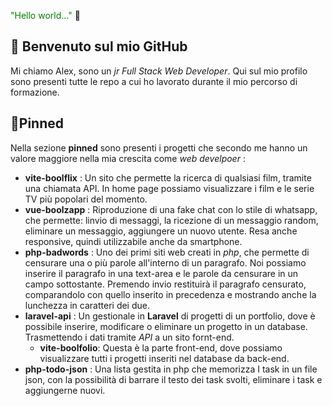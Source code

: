 <span style="color:green;">"Hello world..."</span> 👻
## 📂 Benvenuto sul mio GitHub
Mi chiamo Alex, sono un *jr Full Stack Web Developer*. Qui sul mio profilo sono presenti tutte le repo a cui ho lavorato durante il mio percorso di formazione.
## 📌Pinned
Nella sezione **pinned** sono presenti i progetti che secondo me hanno un valore maggiore nella mia crescita come *web develpoer* :
- **vite-boolflix** : Un sito che permette la ricerca di qualsiasi film, tramite una chiamata API. In home page possiamo visualizzare i film e le serie TV più popolari del momento.
- **vue-boolzapp** : Riproduzione di una fake chat con lo stile di whatsapp, che permette: linvio di messaggi, la ricezione di un messaggio random, eliminare un messaggio, aggiungere un nuovo utente. Resa anche responsive, quindi utilizzabile anche da smartphone.
- **php-badwords** : Uno dei primi siti web creati in *php*, che permette di censurare una o più parole all'interno di un paragrafo. Noi possiamo inserire il paragrafo in una text-area e le parole da censurare in un campo sottostante. Premendo invio restituirà il paragrafo censurato, comparandolo con quello inserito in precedenza e mostrando anche la lunchezza in caratteri dei due. 
- **laravel-api** : Un gestionale in **Laravel** di progetti di un portfolio, dove è possibile inserire, modificare o eliminare un progetto in un database. Trasmettendo i dati tramite *API* a un sito fornt-end.
  - **vite-boolfolio**: Questa è la parte front-end, dove possiamo visualizzare tutti i progetti inseriti nel database da back-end.
- **php-todo-json** : Una lista gestita in php che memorizza I task in un file json, con la possibilità di barrare il testo dei task svolti, eliminare i task e aggiungerne nuovi.
